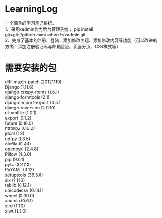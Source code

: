 # LearningLog
一个简单的学习笔记系统。  
1、采用xadmin作为后台管理系统：
pip install git+git://github.com/sshwsfc/xadmin.git  
2、完成了基本的注册、登陆、添加修改主题、添加修改内容等功能（可以改进的方向：添加注册验证码与邮箱验证、页面分页、CSS样式等）
# 需要安装的包  
diff-match-patch (20121119)  
Django (1.11.6)  
django-crispy-forms (1.6.1)  
django-formtools (2.1)  
django-import-export (0.5.1)  
django-reversion (2.0.10)  
et-xmlfile (1.0.1)  
export (0.1.2)  
future (0.16.0)  
httplib2 (0.9.2)  
jdcal (1.3)  
odfpy (1.3.5)  
olefile (0.44)  
openpyxl (2.4.8)  
Pillow (4.3.0)  
pip (9.0.1)  
pytz (2017.2)  
PyYAML (3.12)  
setuptools (36.5.0)  
six (1.11.0)  
tablib (0.12.1)  
unicodecsv (0.14.1)  
wheel (0.30.0)  
xadmin (0.6.1)  
xlrd (1.1.0)  
xlwt (1.3.0)
